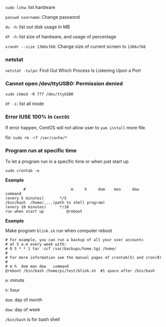 ``sudo lshw``: list hardware

``passwd username``: Change password

``du -h``: list out disk usage in MB

``df -h``: list size of hardware, and usage of percentage

``xrandr --size 1366x768``: Change size of current screen to ``1366x768``

### netstat

``netstat -tulpn``: Find Out Which Process Is Listening Upon a Port

### Cannot open /dev/ttyUSB0: Permission denied

```shell
sudo chmod -R 777 /dev/ttyUSB0
```

``df -i``: list all inode

### Error IUSE 100% in ``CentOS``

If error happen, CentOS will not allow user to ``yum install`` more file.

fix: ``sudo rm -rf /var/cache/*``

### Program run at specific time

To let a program run in a specific time or when just start up

``sudo crontab -e``

**Example**

```shell
		#                    m     h     dom    mon     dow     command
(every 5 minutes)       */5					                      /bin/bash  /home/....(path to shell program)									
(every 10 minutes)      */10
run when start up	       @reboot
```

**Example**

Make program ``blink.sh`` run when computer reboot

```
# For example, you can run a backup of all your user accounts
# at 5 a.m every week with:
# 0 5 * * 1 tar -zcf /var/backups/home.tgz /home/
#
# For more information see the manual pages of crontab(5) and cron(8)
#
# m h  dom mon dow   command
@reboot /bin/bash /home/pi/test/blink.sh  #1 space after /bin/bash
```

``m``: minute

``h``: hour

``dom``: day of month

``dow``: day of week

``/bin/bash`` is for bash shell
